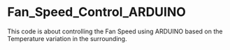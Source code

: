 # Fan_Speed_Control_ARDUINO
This code is about controlling the Fan Speed using ARDUINO based on the Temperature variation in the surrounding.
